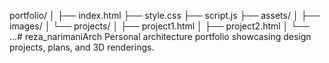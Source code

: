 portfolio/
│
├── index.html
├── style.css
├── script.js
├── assets/
│   ├── images/
│   └── projects/
│       ├── project1.html
│       ├── project2.html
│       └── ...# reza_narimaniArch
Personal architecture portfolio showcasing design projects, plans, and 3D renderings.
